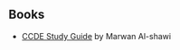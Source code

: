 
## Books

* [CCDE Study Guide](https://www.safaribooksonline.com/library/view/ccde-study-guide/9780134135854/) by Marwan Al-shawi
